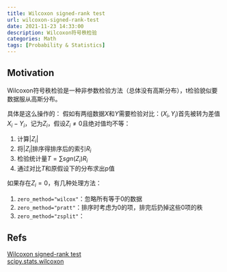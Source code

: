 ```yaml
---
title: Wilcoxon signed-rank test
url: wilcoxon-signed-rank-test
date: 2021-11-23 14:33:00
description: Wilcoxon符号秩检验
categories: Math
tags: [Probability & Statistics]
---
```


## Motivation
Wilcoxon符号秩检验是一种非参数检验方法（总体没有高斯分布），t检验貌似要数据服从高斯分布。

具体是这么操作的：
假如有两组数据$X$和$Y$需要检验对比：$(X_i,Y_i)$首先被转为差值$X_i-Y_i$，记为$Z_i$，假设$Z_i\neq 0$且绝对值均不等：
1. 计算$|Z_i|$
2. 将$|Z_i|$排序得排序后的索引$R_i$
3. 检验统计量$T=\sum sgn(Z_i)R_i$
4. 通过对比$T$和原假设下的分布求出p值

如果存在$Z_i=0$，有几种处理方法：
1. `zero_method="wilcox"`：忽略所有等于0的数据
2. `zero_method="pratt"`：排序时考虑为0的项，排完后扔掉这些0项的秩
3. `zero_method="zsplit"`：

## Refs
[Wilcoxon signed-rank test](https://en.wikipedia.org/wiki/Wilcoxon_signed-rank_test)  
[scipy.stats.wilcoxon](https://docs.scipy.org/doc/scipy/reference/generated/scipy.stats.wilcoxon.html)